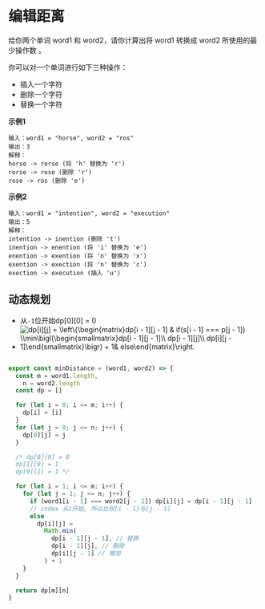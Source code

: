 # 编辑距离

给你两个单词 word1 和 word2，请你计算出将 word1 转换成 word2 所使用的最少操作数 。

你可以对一个单词进行如下三种操作：
- 插入一个字符
- 删除一个字符
- 替换一个字符


**示例1**
```
输入：word1 = "horse", word2 = "ros"
输出：3
解释：
horse -> rorse (将 'h' 替换为 'r')
rorse -> rose (删除 'r')
rose -> ros (删除 'e')
```

**示例2**
```
输入：word1 = "intention", word2 = "execution"
输出：5
解释：
intention -> inention (删除 't')
inention -> enention (将 'i' 替换为 'e')
enention -> exention (将 'n' 替换为 'x')
exention -> exection (将 'n' 替换为 'c')
exection -> execution (插入 'u')
```

## 动态规划

- 从`-1`位开始dp[0][0] = 0
- <img src="https://latex.codecogs.com/gif.latex?dp[i][j]&space;=&space;\left\{\begin{matrix}dp[i&space;-&space;1][j&space;-&space;1]&space;&&space;if(s[i&space;-&space;1]&space;===&space;p[j&space;-&space;1])&space;\\min\bigl(\begin{smallmatrix}dp[i&space;-&space;1][j&space;-&space;1]\\&space;dp[i&space;-&space;1][j]\\&space;dp[i][j&space;-&space;1]\end{smallmatrix}\bigr)&space;&plus;&space;1&&space;else\end{matrix}\right." title="dp[i][j] = \left\{\begin{matrix}dp[i - 1][j - 1] & if(s[i - 1] === p[j - 1]) \\min\bigl(\begin{smallmatrix}dp[i - 1][j - 1]\\ dp[i - 1][j]\\ dp[i][j - 1]\end{smallmatrix}\bigr) + 1& else\end{matrix}\right." />

<div v-viewer>
  <img style="width: 60%;position: relative;left: 20%;" :src="`${$cloudUrl}img/minDistance.png`"/> 
</div>


```javascript
export const minDistance = (word1, word2) => {
  const m = word1.length,
    n = word2.length
  const dp = []

  for (let i = 0; i <= m; i++) {
    dp[i] = [i]
  }
  for (let j = 0; j <= n; j++) {
    dp[0][j] = j
  }

  /* dp[0][0] = 0
  dp[1][0] = 1
  dp[0][1] = 1 */

  for (let i = 1; i <= m; i++) {
    for (let j = 1; j <= n; j++) {
      if (word1[i - 1] === word2[j - 1]) dp[i][j] = dp[i - 1][j - 1]
      // index 从1开始, 所以比较[i - 1]与[j - 1]
      else
        dp[i][j] =
          Math.min(
            dp[i - 1][j - 1], // 替换
            dp[i - 1][j], // 删除
            dp[i][j - 1] // 增加
          ) + 1
    }
  }

  return dp[m][n]
}
```
<CodeTest style="margin-top: 20px;" mode="minDistance" />  

<vTalk />